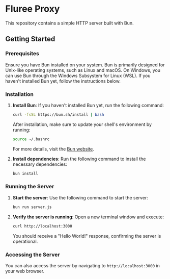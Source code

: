 # Fluree Proxy

This repository contains a simple HTTP server built with Bun.

## Getting Started

### Prerequisites

Ensure you have Bun installed on your system. Bun is primarily designed for Unix-like operating systems, such as Linux and macOS. On Windows, you can use Bun through the Windows Subsystem for Linux (WSL). If you haven't installed Bun yet, follow the instructions below.

### Installation

1. **Install Bun**: If you haven't installed Bun yet, run the following command:

   ```bash
   curl -fsSL https://bun.sh/install | bash
   ```

   After installation, make sure to update your shell's environment by running:

   ```bash
   source ~/.bashrc
   ```

   For more details, visit the [Bun website](https://bun.sh/).

2. **Install dependencies**: Run the following command to install the necessary dependencies:

   ```bash
   bun install
   ```

### Running the Server

1. **Start the server**: Use the following command to start the server:

   ```bash
   bun run server.js
   ```

2. **Verify the server is running**: Open a new terminal window and execute:

   ```bash
   curl http://localhost:3000
   ```

   You should receive a "Hello World!" response, confirming the server is operational.

### Accessing the Server

You can also access the server by navigating to `http://localhost:3000` in your web browser.
